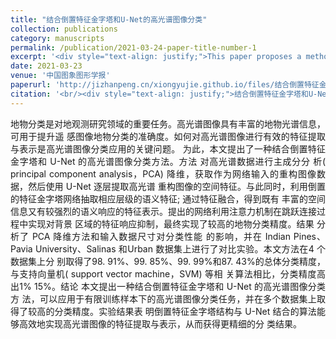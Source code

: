 ```yaml
---
title: "结合倒置特征金字塔和U-Net的高光谱图像分类"
collection: publications
category: manuscripts
permalink: /publication/2021-03-24-paper-title-number-1
excerpt: '<div style="text-align: justify;">This paper proposes a method combining inverted feature pyramid and U - Net for hyperspectral image classification. It uses PCA for preprocessing, and experiments show high accuracy and analyze related factors.</div>'
date: 2021-03-23
venue: '中国图象图形学报'
paperurl: 'http://jizhanpeng.cn/xiongyujie.github.io/files/结合倒置特征金字塔和U-Net的高光谱图像分类_程嵩阳.pdf'
citation: '<br/><div style="text-align: justify;">结合倒置特征金字塔和U-Net的高光谱图像分类, 程嵩阳，熊玉洁*，姚瑶，李庆利, 《中国图象图形学报》，2021，26 (8): 1994-2008</div>'
---
```


<div style="text-align: justify;">地物分类是对地观测研究领域的重要任务。高光谱图像具有丰富的地物光谱信息，可用于提升遥 感图像地物分类的准确度。如何对高光谱图像进行有效的特征提取与表示是高光谱图像分类应用的关键问题。 为此，本文提出了一种结合倒置特征金字塔和 U-Net 的高光谱图像分类方法。方法 对高光谱数据进行主成分分 析( principal component analysis，PCA) 降维，获取作为网络输入的重构图像数据，然后使用 U-Net 逐层提取高光谱 重构图像的空间特征。与此同时，利用倒置的特征金字塔网络抽取相应层级的语义特征; 通过特征融合，得到既有 丰富的空间信息又有较强烈的语义响应的特征表示。提出的网络利用注意力机制在跳跃连接过程中实现对背景 区域的特征响应抑制，最终实现了较高的地物分类精度。结果 分析了 PCA 降维方法和输入数据尺寸对分类性能 的影响，并在 Indian Pines、Pavia University、Salinas 和Urban 数据集上进行了对比实验。本文方法在4 个数据集上分 别取得了98. 91%、99. 85%、99. 99%和87. 43%的总体分类精度，与支持向量机( support vector machine，SVM) 等相 关算法相比，分类精度高出1% 15%。结论 本文提出一种结合倒置特征金字塔和 U-Net 的高光谱图像分类方 法，可以应用于有限训练样本下的高光谱图像分类任务，并在多个数据集上取得了较高的分类精度。实验结果表 明倒置特征金字塔结构与 U-Net 结合的算法能够高效地实现高光谱图像的特征提取与表示，从而获得更精细的分 类结果。</div>

<br/>
